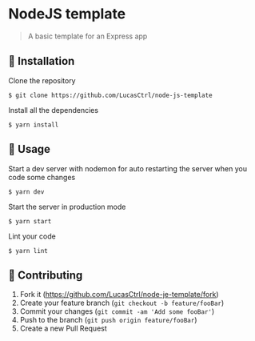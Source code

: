 
# NodeJS template
> A basic template for an Express app

## 🔧 Installation

Clone the repository
```
$ git clone https://github.com/LucasCtrl/node-js-template
```

Install all the dependencies
```
$ yarn install
```

## 📖 Usage

Start a dev server with nodemon for auto restarting the server when you code some changes
```
$ yarn dev
```

Start the server in production mode
```
$ yarn start
```

Lint your code
```
$ yarn lint
```

## 🤝 Contributing

1. Fork it (https://github.com/LucasCtrl/node-je-template/fork)
2. Create your feature branch (`git checkout -b feature/fooBar`)
3. Commit your changes (`git commit -am 'Add some fooBar'`)
4. Push to the branch (`git push origin feature/fooBar`)
5. Create a new Pull Request
